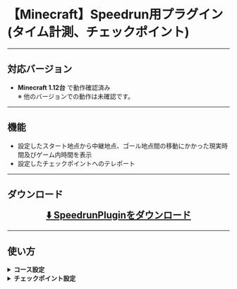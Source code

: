 # 【Minecraft】Speedrun用プラグイン(タイム計測、チェックポイント)

---

## **対応バージョン**

- **Minecraft 1.12台** で動作確認済み  
  ※ 他のバージョンでの動作は未確認です。

---

## **機能**

- 設定したスタート地点から中継地点、ゴール地点間の移動にかかった現実時間及びゲーム内時間を表示
- 設定したチェックポイントへのテレポート

---

## ダウンロード
<p align="center">
  <a href="https://github.com/cresc28/Speedrun/releases/tag/v2.1.0" style="font-size: 1.5em;">
    <strong>⬇️ SpeedrunPluginをダウンロード</strong>
  </a>
</p>

---

## **使い方**

<details>
<summary><strong>コース設定</strong></summary>

### `/course add <start|end|via_point> <コース名>`
スタート地点、中継地点、ゴール地点を設定します。(地点はブロックごとに設定可能です。)<br>
地点設定を行うブロックの上に立ち、地点タイプとコース名を指定してください。  <br>
同一のコースには同一の名前を設定する必要があります。

同一の名前のスタート地点やゴール地点が複数存在する場合は、
最後に踏んだスタート地点から最初に踏んだゴール地点までの時間が計測・表示されます。

---

### `/course add via_point <コース名>　<中継地点名>`
名前付きで中継地点を登録します。<br>
内部的には`コース名.中継地点名`という形式で保存されます。
中継地点名は省略可能です。<br>

---

### `/course remove <start|end|via_point> <コース名>　または  /course remove <コース名>`
指定したコースのスタート地点、中継地点、ゴール地点を削除します。<br>
後者のコマンドでは、指定したコースの地点を一括で削除します。

---

### `/course list <start|end|via_point> または /course list` 
登録されているコースの一覧を表示します。

---

### `/course tp <start|end|via_point> <コース名> または /course tp <コース名>`
指定したコースへTPします。タイプを指定しない場合はスタート地点にTPされます。<br>
このコマンドは`/cp tp`に比べて低速です。

---

### その他
コースの計測開始メッセージやクリアメッセージを変更するには、  
`Speedrun`ディレクトリに生成される`message.yml`を編集してください。

</details>

<details>
<summary><strong>チェックポイント設定</strong></summary>

### 使い方
ネザースターを右クリックで最後に設定したチェックポイント(以下CP)にテレポートします。<br>
ネザースターを左クリックでGUIメニューを開きます。

---

### `/cp <CP名> または /cp`
現在位置にCPを登録します。</br>
名前を指定しなかった場合はtmpという名前でCPが登録されます。<br>
ネザースターを右クリックすると、その位置にテレポートします。

---

### `/cp remove <CP名>`
指定した名前のCPを削除します。

---

### `/cp tp <CP名>`
指定した名前のCPへTPします。

---

### `/cp list`
現在のワールドに存在するCPの一覧を表示します。

---

### `/cp allowCrossWorldTp <true|false>`
ワールドを跨ぐCPでの移動を許可または禁止します。
</details>
